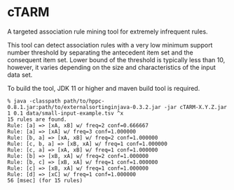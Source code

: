 # cTARM
A targeted association rule mining tool for extremely infrequent rules.

This tool can detect association rules with a very low minimum support number threshold by separating the antecedent item set and the consequent item set.
Lower bound of the threshold is typically less than 10, however, it varies depending on the size and characteristics of the input data set.

To build the tool, JDK 11 or higher and maven build tool is required.

```
% java -classpath path/to/hppc-0.8.1.jar:path/to/externalsortinginjava-0.3.2.jar -jar cTARM-X.Y.Z.jar 1 0.1 data/small-input-example.tsv ^x
15 rules are found.
Rule: [a] => [xA, xB] w/ freq=2 conf=0.666667
Rule: [a] => [xA] w/ freq=3 conf=1.000000
Rule: [b, a] => [xA, xB] w/ freq=2 conf=1.000000
Rule: [c, b, a] => [xB, xA] w/ freq=1 conf=1.000000
Rule: [c, a] => [xA, xB] w/ freq=1 conf=1.000000
Rule: [b] => [xB, xA] w/ freq=2 conf=1.000000
Rule: [b, c] => [xB, xA] w/ freq=1 conf=1.000000
Rule: [c] => [xB, xA] w/ freq=1 conf=1.000000
Rule: [d] => [xC] w/ freq=1 conf=1.000000
56 [msec] (for 15 rules)
```
